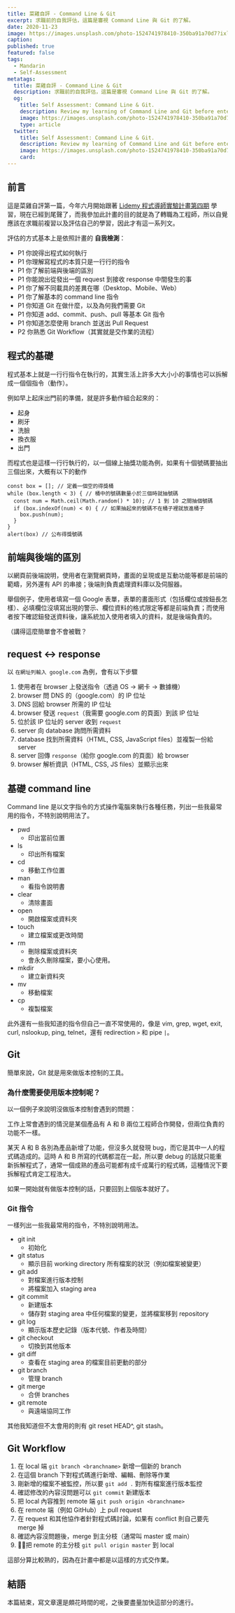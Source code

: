 ```yaml
---
title: 菜雞自評 - Command Line & Git
excerpt: 求職前的自我評估，這篇是審視 Command Line 與 Git 的了解。
date: 2020-11-23
image: https://images.unsplash.com/photo-1524741978410-350ba91a70d7?ixlib=rb-1.2.1&ixid=eyJhcHBfaWQiOjEyMDd9&auto=format&fit=crop&w=1000&q=80
caption:
published: true
featured: false
tags:
  - Mandarin
  - Self-Assessment
metatags:
  title: 菜雞自評 - Command Line & Git
  description: 求職前的自我評估，這篇是審視 Command Line 與 Git 的了解。
  og:
    title: Self Assessment: Command Line & Git.
    description: Review my learning of Command Line and Git before entering the workforce.
    image: https://images.unsplash.com/photo-1524741978410-350ba91a70d7?ixlib=rb-1.2.1&ixid=eyJhcHBfaWQiOjEyMDd9&auto=format&fit=crop&w=1000&q=80
    type: article
  twitter:
    title: Self Assessment: Command Line & Git.
    description: Review my learning of Command Line and Git before entering the workforce.
    image: https://images.unsplash.com/photo-1524741978410-350ba91a70d7?ixlib=rb-1.2.1&ixid=eyJhcHBfaWQiOjEyMDd9&auto=format&fit=crop&w=1000&q=80
    card: 
---
```


## 前言

這是菜雞自評第一篇，今年六月開始跟著 [Lidemy 程式導師實驗計畫第四期](https://github.com/Lidemy/mentor-program-4th) 學習，現在已經到尾聲了，而我參加此計畫的目的就是為了轉職為工程師，所以自覺應該在求職前複習以及評估自己的學習，因此才有這一系列文。

評估的方式基本上是依照計畫的 **自我檢測**：

- P1 你說得出程式如何執行
- P1 你理解寫程式的本質只是一行行的指令
- P1 你了解前端與後端的區別
- P1 你能說出從發出一個 request 到接收 response 中間發生的事
- P1 你了解不同載具的差異在哪（Desktop、Mobile、Web）
- P1 你了解基本的 command line 指令
- P1 你知道 Git 在做什麼，以及為何我們需要 Git
- P1 你知道 add、commit、push、pull 等基本 Git 指令
- P1 你知道怎麼使用 branch 並送出 Pull Request
- P2 你熟悉 Git Workflow（其實就是交作業的流程）

## 程式的基礎

程式基本上就是一行行指令在執行的，其實生活上許多大大小小的事情也可以拆解成一個個指令（動作）。

例如早上起床出門前的準備，就是許多動作組合起來的：

- 起身
- 刷牙
- 洗臉
- 換衣服
- 出門

而程式也是這樣一行行執行的，以一個線上抽獎功能為例，如果有十個號碼要抽出三個出來，大概有以下的動作

```
const box = []; // 定義一個空的得獎桶
while (box.length < 3) { // 桶中的號碼數量小於三個時就抽號碼
  const num = Math.ceil(Math.random() * 10); // 1 到 10 之間抽個號碼
  if (box.indexOf(num) < 0) { // 如果抽起來的號碼不在桶子裡就放進桶子
    box.push(num);
  }
}
alert(box) // 公布得獎號碼
```

## 前端與後端的區別

以網頁前後端說明，使用者在瀏覽網頁時，畫面的呈現或是互動功能等都是前端的範疇，另外還有 API 的串接；後端則負責處理資料庫以及伺服器。

舉個例子，使用者填寫一個 Google 表單，表單的畫面形式（包括欄位或按鈕長怎樣）、必填欄位沒填寫出現的警示、欄位資料的格式限定等都是前端負責；而使用者按下確認鈕發送資料後，讓系統加入使用者填入的資料，就是後端負責的。

（講得這麼簡單會不會被戰？

## request <-> response

以 `在網址列輸入 google.com` 為例，會有以下步驟

1. 使用者在 browser 上發送指令（透過 OS -> 網卡 -> 數據機）
2. browser 問 DNS 的（google.com）的 IP 位址
3. DNS 回給 browser 所需的 IP 位址
4. browser 發送 `request`（我需要 google.com 的頁面）到該 IP 位址
5. 位於該 IP 位址的 server 收到 `request`
6. server 向 database 詢問所需資料
7. database 找到所需資料（HTML, CSS, JavaScript files）並複製一份給 server
8. server 回傳 `response`（給你 google.com 的頁面）給 browser
9. browser 解析資訊（HTML, CSS, JS files）並顯示出來

## 基礎 command line

Command line 是以文字指令的方式操作電腦來執行各種任務，列出一些我最常用的指令，不特別說明用法了。

- pwd
  - 印出當前位置
- ls
  - 印出所有檔案
- cd
  - 移動工作位置
- man
  - 看指令說明書
- clear
  - 清除畫面
- open
  - 開啟檔案或資料夾
- touch
  - 建立檔案或更改時間
- rm
  - 刪除檔案或資料夾
  - 會永久刪除檔案，要小心使用。
- mkdir
  - 建立新資料夾
- mv
  - 移動檔案
- cp
  - 複製檔案

此外還有一些我知道的指令但自己一直不常使用的，像是 vim, grep, wget, exit, curl, nslookup, ping, telnet，還有 redirection `>` 和 pipe `|`。

## Git

簡單來說，Git 就是用來做版本控制的工具。

### 為什麼需要使用版本控制呢？

以一個例子來說明沒做版本控制會遇到的問題：

工作上常會遇到的情況是某個產品有 A 和 B 兩位工程師合作開發，但兩位負責的功能不一樣。

某天 A 和 B 各別為產品新增了功能，但沒多久就發現 bug，而它是其中一人的程式碼造成的。這時 A 和 B 所寫的代碼都混在一起，所以要 debug 的話就只能重新拆解程式了，通常一個成熟的產品可能都有成千成萬行的程式碼，這種情況下要拆解程式肯定工程浩大。

如果一開始就有做版本控制的話，只要回到上個版本就好了。

### Git 指令

一樣列出一些我最常用的指令，不特別說明用法。

- git init
  - 初始化
- git status
  - 顯示目前 working directory 所有檔案的狀況（例如檔案被變更）
- git add
  - 對檔案進行版本控制
  - 將檔案加入 staging area
- git commit
  - 新建版本
  - 儲存對 staging area 中任何檔案的變更，並將檔案移到 repository
- git log
  - 顯示版本歷史記錄（版本代號、作者及時間）
- git checkout
  - 切換到其他版本
- git diff
  - 查看在 staging area 的檔案目前更動的部分
- git branch
  - 管理 branch
- git merge
  - 合併 branches
- git remote
  - 與遠端協同工作

其他我知道但不太會用的則有 git reset HEAD^, git stash。

## Git Workflow

1. 在 local 端 `git branch <branchname>` 新增一個新的 branch
2. 在這個 branch 下對程式碼進行新增、編輯、刪除等作業
3. 剛新增的檔案不被監控，所以要 `git add .` 對所有檔案進行版本監控
4. 確認修改的內容沒問題可以 `git commit` 新建版本
5. 把 local 內容推到 remote 端 `git push origin <branchname>`
6. 在 remote 端（例如 GitHub）上 pull request
7. 在 request 和其他協作者針對程式碼討論，如果有 conflict 則自己要先 merge 掉
8. 確認內容沒問題後，merge 到主分枝（通常叫 master 或 main）
9. 把 remote 的主分枝 `git pull origin master` 到 local

這部分算比較熟的，因為在計畫中都是以這樣的方式交作業。

## 結語

本篇結束，寫文章還是頗花時間的呢，之後要盡量加快這部分的進行。